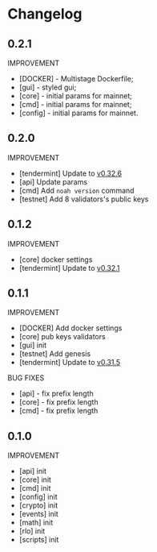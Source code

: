# Changelog

## 0.2.1

IMPROVEMENT

- [DOCKER] - Multistage Dockerfile;
- [gui] - styled gui;
- [core] - initial params for mainnet;
- [cmd] - initial params for mainnet;
- [config] - initial params for mainnet.

## 0.2.0

IMPROVEMENT

- [tendermint] Update to [v0.32.6](https://github.com/tendermint/tendermint/blob/master/CHANGELOG.md#v0326) 
- [api] Update params
- [cmd] Add `noah version` command
- [testnet] Add 8 validators's public keys

## 0.1.2

IMPROVEMENT

- [core] docker settings
- [tendermint] Update to [v0.32.1](https://github.com/tendermint/tendermint/blob/master/CHANGELOG.md#v0321) 

## 0.1.1

IMPROVEMENT

- [DOCKER] Add docker settings
- [core] pub keys validators
- [gui] init
- [testnet] Add genesis
- [tendermint] Update to [v0.31.5](https://github.com/tendermint/tendermint/blob/master/CHANGELOG.md#v0315) 

BUG FIXES

- [api] - fix prefix length
- [core] - fix prefix length
- [cmd] - fix prefix length

## 0.1.0

IMPROVEMENT

- [api] init
- [core] init
- [cmd] init
- [config] init
- [crypto] init
- [events] init
- [math] init
- [rlo] init
- [scripts] init